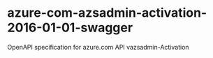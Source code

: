 # azure-com-azsadmin-activation-2016-01-01-swagger
OpenAPI specification for azure.com API vazsadmin-Activation
